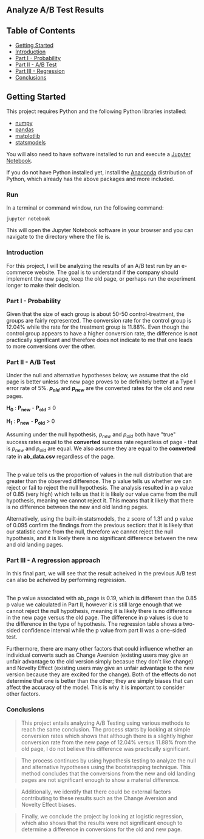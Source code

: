 ## Analyze A/B Test Results


## Table of Contents
- [Getting Started](#getting-started)
- [Introduction](#intro)
- [Part I - Probability](#probability)
- [Part II - A/B Test](#ab_test)
- [Part III - Regression](#regression)
- [Conclusions](#conclusions)

<a id='getting-started'></a>
## Getting Started

This project requires Python and the following Python libraries installed:

- [numpy](http://www.numpy.org/)
- [pandas](http://pandas.pydata.org/)
- [matplotlib](http://matplotlib.org/)
- [statsmodels](https://www.statsmodels.org/)

You will also need to have software installed to run and execute a [Jupyter Notebook](https://jupyter.org/).

If you do not have Python installed yet, install the [Anaconda](https://www.anaconda.com/download/#macos) distribution of Python, which already has the above packages and more included.

### Run
In a terminal or command window, run the following command:

    jupyter notebook
    
This will open the Jupyter Notebook software in your browser and you can navigate to the directory where the file is.

<a id='intro'></a>
### Introduction

For this project, I will be analyzing the results of an A/B test run by an e-commerce website.  The goal is to understand if the company should implement the new page, keep the old page, or perhaps run the experiment longer to make their decision.

<a id='probability'></a>
### Part I - Probability

Given that the size of each group is about 50-50 control-treatment, the groups are fairly represented. The conversion rate for the control group is 12.04% while the rate for the treatment group is 11.88%. Even though the control group appears to have a higher conversion rate, the difference is not practically significant and therefore does not indicate to me that one leads to more conversions over the other.

<a id='ab_test'></a>
### Part II - A/B Test 


Under the null and alternative hypotheses below, we assume that the old page is better unless the new page proves to be definitely better at a Type I error rate of 5%. **$p_{old}$** and **$p_{new}$** are the converted rates for the old and new pages.

**H<sub>0</sub>** : **P<sub>new</sub>** - **P<sub>old</sub>** ≤ 0

**H<sub>1</sub>** : **P<sub>new</sub>** - **P<sub>old</sub>** > 0

Assuming under the null hypothesis, $p_{new}$ and $p_{old}$ both have "true" success rates equal to the **converted** success rate regardless of page - that is $p_{new}$ and $p_{old}$ are equal. We also assume they are equal to the **converted** rate in **ab_data.csv** regardless of the page. <br><br>

The p value tells us the proportion of values in the null distribution that are greater than the observed difference. The p value tells us whether we can reject or fail to reject the null hypothesis. The analysis resulted in a p value of 0.85 (very high) which tells us that it is likely our value came from the null hypothesis, meaning we cannot reject it. This means that it likely that there is no difference between the new and old landing pages.

Alternatively, using the built-in statsmodels, the z score of 1.31 and p value of 0.095 confirm the findings from the previous section: that it is likely that our statistic came from the null, therefore we cannot reject the null hypothesis, and it is likely there is no significant difference between the new and old landing pages.

<a id='regression'></a>
### Part III - A regression approach

In this final part, we will see that the result acheived in the previous A/B test can also be acheived by performing regression.<br><br>

The p value associated with ab_page is 0.19, which is different than the 0.85 p value we calculated in Part II, however it is still large enough that we cannot reject the null hypothesis, meaning it is likely there is no difference in the new page versus the old page. The difference in p values is due to the difference in the type of hypothesis. The regression table shows a two-sided confidence interval while the p value from part II was a one-sided test.

Furthermore, there are many other factors that could influence whether an individual converts such as Change Aversion (existing users may give an unfair advantage to the old version simply becasue they don't like change) and Novelty Effect (existing users may give an unfair advantage to the new version because they are excited for the change). Both of the effects do not determine that one is better than the other; they are simply biases that can affect the accuracy of the model. This is why it is important to consider other factors.

<a id='conclusions'></a>


### Conclusions

> This project entails analyzing A/B Testing using various methods to reach the same conclusion. The process starts by looking at simple conversion rates which shows that although there is a slightly higher conversion rate from the new page of 12.04% versus 11.88% from the old page, I do not believe this difference was practically significant.

> The process continues by using hypothesis testing to analyze the null and alternative hypotheses using the bootstrapping technique. This method concludes that the conversions from the new and old landing pages are not significant enough to show a material difference.

> Additionally, we identify that there could be external factors contributing to these results such as the Change Aversion and Novelty Effect biases. 

> Finally, we conclude the project by looking at logistic regression, which also shows that the results were not significant enough to determine a difference in conversions for the old and new page.
